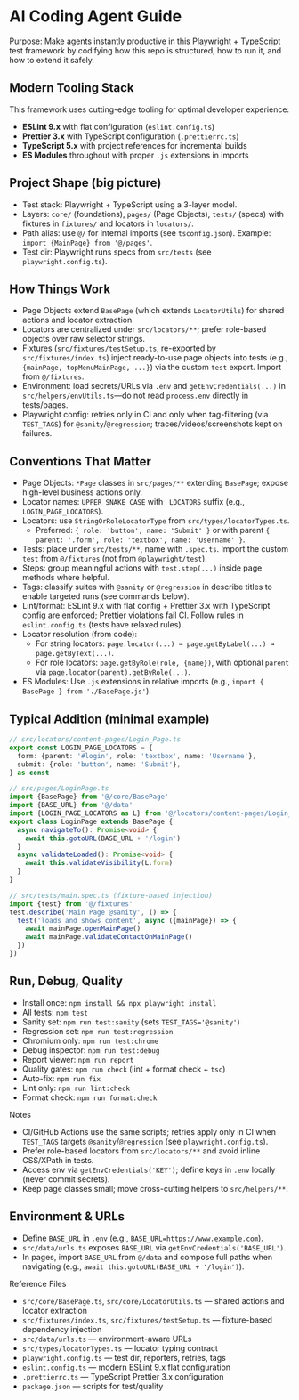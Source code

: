 # AI Coding Agent Guide

Purpose: Make agents instantly productive in this Playwright + TypeScript test framework by codifying how this repo is structured, how to run it, and how to extend it safely.

## Modern Tooling Stack

This framework uses cutting-edge tooling for optimal developer experience:

- **ESLint 9.x** with flat configuration (`eslint.config.ts`)
- **Prettier 3.x** with TypeScript configuration (`.prettierrc.ts`)
- **TypeScript 5.x** with project references for incremental builds
- **ES Modules** throughout with proper `.js` extensions in imports

## Project Shape (big picture)

- Test stack: Playwright + TypeScript using a 3-layer model.
- Layers: `core/` (foundations), `pages/` (Page Objects), `tests/` (specs) with fixtures in `fixtures/` and locators in `locators/`.
- Path alias: use `@/` for internal imports (see `tsconfig.json`). Example: `import {MainPage} from '@/pages'`.
- Test dir: Playwright runs specs from `src/tests` (see `playwright.config.ts`).

## How Things Work

- Page Objects extend `BasePage` (which extends `LocatorUtils`) for shared actions and locator extraction.
- Locators are centralized under `src/locators/**`; prefer role-based objects over raw selector strings.
- Fixtures (`src/fixtures/testSetup.ts`, re-exported by `src/fixtures/index.ts`) inject ready-to-use page objects into tests (e.g., `{mainPage, topMenuMainPage, ...}`) via the custom `test` export. Import from `@/fixtures`.
- Environment: load secrets/URLs via `.env` and `getEnvCredentials(...)` in `src/helpers/envUtils.ts`—do not read `process.env` directly in tests/pages.
- Playwright config: retries only in CI and only when tag-filtering (via `TEST_TAGS`) for `@sanity`/`@regression`; traces/videos/screenshots kept on failures.

## Conventions That Matter

- Page Objects: `*Page` classes in `src/pages/**` extending `BasePage`; expose high-level business actions only.
- Locator names: `UPPER_SNAKE_CASE` with `_LOCATORS` suffix (e.g., `LOGIN_PAGE_LOCATORS`).
- Locators: use `StringOrRoleLocatorType` from `src/types/locatorTypes.ts`.
  - Preferred: `{ role: 'button', name: 'Submit' }` or with parent `{ parent: '.form', role: 'textbox', name: 'Username' }`.
- Tests: place under `src/tests/**`, name with `.spec.ts`. Import the custom `test` from `@/fixtures` (not from `@playwright/test`).
- Steps: group meaningful actions with `test.step(...)` inside page methods where helpful.
- Tags: classify suites with `@sanity` or `@regression` in describe titles to enable targeted runs (see commands below).
- Lint/format: ESLint 9.x with flat config + Prettier 3.x with TypeScript config are enforced; Prettier violations fail CI. Follow rules in `eslint.config.ts` (tests have relaxed rules).
- Locator resolution (from code):
  - For string locators: `page.locator(...) → page.getByLabel(...) → page.getByText(...)`.
  - For role locators: `page.getByRole(role, {name})`, with optional `parent` via `page.locator(parent).getByRole(...)`.
- ES Modules: Use `.js` extensions in relative imports (e.g., `import { BasePage } from './BasePage.js'`).

## Typical Addition (minimal example)

```ts
// src/locators/content-pages/Login_Page.ts
export const LOGIN_PAGE_LOCATORS = {
  form: {parent: '#login', role: 'textbox', name: 'Username'},
  submit: {role: 'button', name: 'Submit'},
} as const

// src/pages/LoginPage.ts
import {BasePage} from '@/core/BasePage'
import {BASE_URL} from '@/data'
import {LOGIN_PAGE_LOCATORS as L} from '@/locators/content-pages/Login_Page'
export class LoginPage extends BasePage {
  async navigateTo(): Promise<void> {
    await this.gotoURL(BASE_URL + '/login')
  }
  async validateLoaded(): Promise<void> {
    await this.validateVisibility(L.form)
  }
}

// src/tests/main.spec.ts (fixture-based injection)
import {test} from '@/fixtures'
test.describe('Main Page @sanity', () => {
  test('loads and shows content', async ({mainPage}) => {
    await mainPage.openMainPage()
    await mainPage.validateContactOnMainPage()
  })
})
```

## Run, Debug, Quality

- Install once: `npm install && npx playwright install`
- All tests: `npm test`
- Sanity set: `npm run test:sanity` (sets `TEST_TAGS='@sanity'`)
- Regression set: `npm run test:regression`
- Chromium only: `npm run test:chrome`
- Debug inspector: `npm run test:debug`
- Report viewer: `npm run report`
- Quality gates: `npm run check` (lint + format check + `tsc`)
- Auto-fix: `npm run fix`
- Lint only: `npm run lint:check`
- Format check: `npm run format:check`

Notes

- CI/GitHub Actions use the same scripts; retries apply only in CI when `TEST_TAGS` targets `@sanity`/`@regression` (see `playwright.config.ts`).
- Prefer role-based locators from `src/locators/**` and avoid inline CSS/XPath in tests.
- Access env via `getEnvCredentials('KEY')`; define keys in `.env` locally (never commit secrets).
- Keep page classes small; move cross-cutting helpers to `src/helpers/**`.

## Environment & URLs

- Define `BASE_URL` in `.env` (e.g., `BASE_URL=https://www.example.com`).
- `src/data/urls.ts` exposes `BASE_URL` via `getEnvCredentials('BASE_URL')`.
- In pages, import `BASE_URL` from `@/data` and compose full paths when navigating (e.g., `await this.gotoURL(BASE_URL + '/login')`).

Reference Files

- `src/core/BasePage.ts`, `src/core/LocatorUtils.ts` — shared actions and locator extraction
- `src/fixtures/index.ts`, `src/fixtures/testSetup.ts` — fixture-based dependency injection
- `src/data/urls.ts` — environment-aware URLs
- `src/types/locatorTypes.ts` — locator typing contract
- `playwright.config.ts` — test dir, reporters, retries, tags
- `eslint.config.ts` — modern ESLint 9.x flat configuration
- `.prettierrc.ts` — TypeScript Prettier 3.x configuration
- `package.json` — scripts for test/quality
